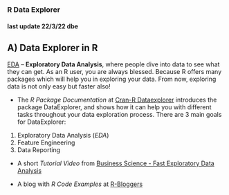 ### R Data Explorer 
#### last update 22/3/22 dbe

## A) Data Explorer in R


[EDA](https://www.journaldev.com/52408/dataexplorer-in-r) – **Exploratory Data Analysis**, where people dive into data to see what they can get. As an R user, you are always blessed. Because R offers many packages which will help you in exploring your data. From now, exploring data is not only easy but faster also!


+ The *R Package Documentation* at [Cran-R Dataexplorer](https://cran.r-project.org/web/packages/DataExplorer/vignettes/dataexplorer-intro.html) introduces the package DataExplorer, and shows how it can help you with different tasks throughout your data exploration process. There are 3 main goals for DataExplorer:  
1. Exploratory Data Analysis (*EDA*)
2. Feature Engineering
3. Data Reporting

+ A short *Tutorial Video* from [Business Science - Fast Exploratory Data Analysis](https://youtu.be/ssVEoj54rx4)  

+ A blog with *R Code Examples* at [R-Bloggers](https://www.r-bloggers.com/2021/03/faster-data-exploration-with-dataexplorer/)
<br>

